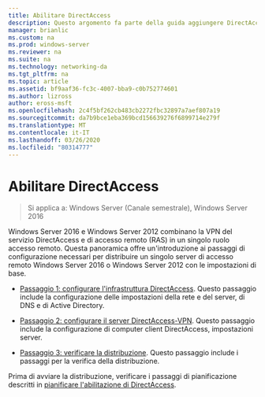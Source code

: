 ```yaml
---
title: Abilitare DirectAccess
description: Questo argomento fa parte della guida aggiungere DirectAccess a una distribuzione di accesso remoto esistente (VPN) per Windows Server 2016
manager: brianlic
ms.custom: na
ms.prod: windows-server
ms.reviewer: na
ms.suite: na
ms.technology: networking-da
ms.tgt_pltfrm: na
ms.topic: article
ms.assetid: bf9aaf36-fc3c-4007-bba9-c0b752774601
ms.author: lizross
author: eross-msft
ms.openlocfilehash: 2c4f5bf262cb483cb2272fbc32897a7aef807a19
ms.sourcegitcommit: da7b9bce1eba369bcd156639276f6899714e279f
ms.translationtype: MT
ms.contentlocale: it-IT
ms.lasthandoff: 03/26/2020
ms.locfileid: "80314777"
---
```

# <a name="enable-directaccess"></a>Abilitare DirectAccess

>Si applica a: Windows Server (Canale semestrale), Windows Server 2016

 Windows Server 2016 e Windows Server 2012 combinano la VPN del servizio DirectAccess e di accesso remoto (RAS) in un singolo ruolo accesso remoto. Questa panoramica offre un'introduzione ai passaggi di configurazione necessari per distribuire un singolo server di accesso remoto Windows Server 2016 o Windows Server 2012 con le impostazioni di base.
  
-   [Passaggio 1: configurare l'infrastruttura DirectAccess](step-1-configure-da-inf-davpn.md). Questo passaggio include la configurazione delle impostazioni della rete e del server, di DNS e di Active Directory.  
  
-   [Passaggio 2: configurare il server DirectAccess-VPN](step-2-configure-server-davpn.md). Questo passaggio include la configurazione di computer client DirectAccess, impostazioni server.  
  
-   [Passaggio 3: verificare la distribuzione](step-3-verify-davpn.md). Questo passaggio include i passaggi per la verifica della distribuzione.  
  
Prima di avviare la distribuzione, verificare i passaggi di pianificazione descritti in [pianificare l'abilitazione di DirectAccess](Plan-to-Enable-DirectAccess.md).  
  


